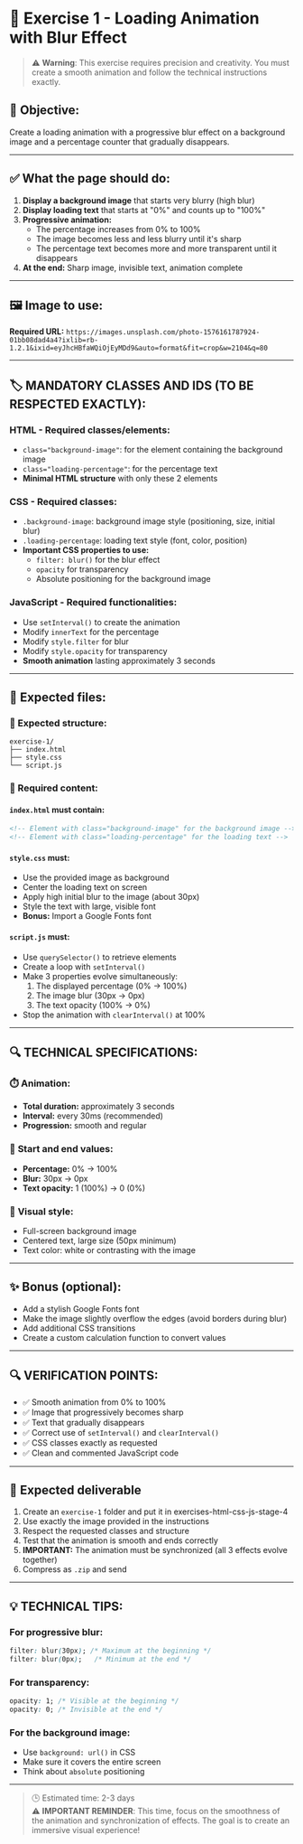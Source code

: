 # 🎨 Exercise 1 - Loading Animation with Blur Effect

> ⚠️ **Warning**: This exercise requires precision and creativity. You must create a smooth animation and follow the technical instructions exactly.

## 🎯 Objective:
Create a loading animation with a progressive blur effect on a background image and a percentage counter that gradually disappears.

---

## ✅ What the page should do:

1. **Display a background image** that starts very blurry (high blur)
2. **Display loading text** that starts at "0%" and counts up to "100%"
3. **Progressive animation:**
   - The percentage increases from 0% to 100%
   - The image becomes less and less blurry until it's sharp
   - The percentage text becomes more and more transparent until it disappears
4. **At the end:** Sharp image, invisible text, animation complete

---

## 🖼️ Image to use:
**Required URL:** `https://images.unsplash.com/photo-1576161787924-01bb08dad4a4?ixlib=rb-1.2.1&ixid=eyJhcHBfaWQiOjEyMDd9&auto=format&fit=crop&w=2104&q=80`

---

## 🏷️ **MANDATORY CLASSES AND IDS** (TO BE RESPECTED EXACTLY):

### HTML - Required classes/elements:
- `class="background-image"`: for the element containing the background image
- `class="loading-percentage"`: for the percentage text
- **Minimal HTML structure** with only these 2 elements

### CSS - Required classes:
- `.background-image`: background image style (positioning, size, initial blur)
- `.loading-percentage`: loading text style (font, color, position)
- **Important CSS properties to use:**
  - `filter: blur()` for the blur effect
  - `opacity` for transparency
  - Absolute positioning for the background image

### JavaScript - Required functionalities:
- Use `setInterval()` to create the animation
- Modify `innerText` for the percentage
- Modify `style.filter` for blur
- Modify `style.opacity` for transparency
- **Smooth animation** lasting approximately 3 seconds

---

## 📂 Expected files:

### 📁 Expected structure:
```
exercise-1/
├── index.html
├── style.css
└── script.js
```

### 📄 Required content:

#### `index.html` must contain:
```html
<!-- Element with class="background-image" for the background image -->
<!-- Element with class="loading-percentage" for the loading text -->
```

#### `style.css` must:
- Use the provided image as background
- Center the loading text on screen
- Apply high initial blur to the image (about 30px)
- Style the text with large, visible font
- **Bonus:** Import a Google Fonts font

#### `script.js` must:
- Use `querySelector()` to retrieve elements
- Create a loop with `setInterval()`
- Make 3 properties evolve simultaneously:
  1. The displayed percentage (0% → 100%)
  2. The image blur (30px → 0px)
  3. The text opacity (100% → 0%)
- Stop the animation with `clearInterval()` at 100%

---

## 🔍 **TECHNICAL SPECIFICATIONS**:

### ⏱️ **Animation:**
- **Total duration:** approximately 3 seconds
- **Interval:** every 30ms (recommended)
- **Progression:** smooth and regular

### 📐 **Start and end values:**
- **Percentage:** 0% → 100%
- **Blur:** 30px → 0px
- **Text opacity:** 1 (100%) → 0 (0%)

### 🎨 **Visual style:**
- Full-screen background image
- Centered text, large size (50px minimum)
- Text color: white or contrasting with the image

---

## ✨ Bonus (optional):
- Add a stylish Google Fonts font
- Make the image slightly overflow the edges (avoid borders during blur)
- Add additional CSS transitions
- Create a custom calculation function to convert values

---

## 🔍 **VERIFICATION POINTS**:
- ✅ Smooth animation from 0% to 100%
- ✅ Image that progressively becomes sharp
- ✅ Text that gradually disappears
- ✅ Correct use of `setInterval()` and `clearInterval()`
- ✅ CSS classes exactly as requested
- ✅ Clean and commented JavaScript code

---

## 🚀 Expected deliverable

1. Create an `exercise-1` folder and put it in exercises-html-css-js-stage-4
2. Use exactly the image provided in the instructions
3. Respect the requested classes and structure
4. Test that the animation is smooth and ends correctly
5. **IMPORTANT:** The animation must be synchronized (all 3 effects evolve together)
6. Compress as `.zip` and send

---

## 💡 **TECHNICAL TIPS**:

### For progressive blur:
```css
filter: blur(30px); /* Maximum at the beginning */
filter: blur(0px);   /* Minimum at the end */
```

### For transparency:
```css
opacity: 1; /* Visible at the beginning */
opacity: 0; /* Invisible at the end */
```

### For the background image:
- Use `background: url()` in CSS
- Make sure it covers the entire screen
- Think about `absolute` positioning

---

> 🕒 Estimated time: 2-3 days  
> ⚠️ **IMPORTANT REMINDER**: This time, focus on the smoothness of the animation and synchronization of effects. The goal is to create an immersive visual experience!
